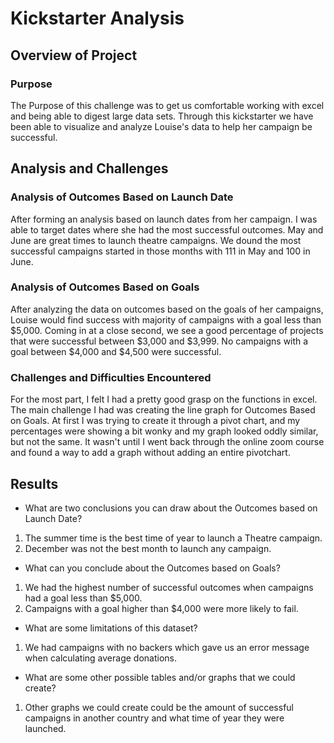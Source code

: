# Kickstarter Analysis

## Overview of Project

### Purpose
The Purpose of this challenge was to get us comfortable working with excel and being able to digest large data sets. Through this kickstarter we have been able to visualize and analyze Louise's data to help her campaign be successful. 

## Analysis and Challenges

### Analysis of Outcomes Based on Launch Date
After forming an analysis based on launch dates from her campaign. I was able to target dates where she had the most successful outcomes. May and June are great times to launch theatre campaigns. We dound the most successful campaigns started in those months with 111 in May and 100 in June.

### Analysis of Outcomes Based on Goals
After analyzing the data on outcomes based on the goals  of her campaigns, Louise would find success with majority of campaigns with a goal less than $5,000. Coming in at a close second, we see a good percentage of projects that were successful between $3,000 and $3,999. No campaigns with a goal between $4,000 and $4,500 were successful.

### Challenges and Difficulties Encountered
For the most part, I felt I had a pretty good grasp on the functions in excel. The main challenge I had was creating the line graph for Outcomes Based on Goals. At first I was trying to create it through a pivot chart, and my percentages were showing a bit wonky and my graph looked oddly similar, but not the same. It wasn't until I went back through the online zoom course and found a way to add a graph without adding an entire pivotchart.
## Results

- What are two conclusions you can draw about the Outcomes based on Launch Date?

1. The summer time is the best time of year to launch a Theatre campaign.
2. December was not the best month to launch any campaign.

- What can you conclude about the Outcomes based on Goals?

1. We had the highest number of successful outcomes when campaigns had a goal less than $5,000.
2. Campaigns with a goal higher than $4,000 were more likely to fail.

- What are some limitations of this dataset?

1. We had campaigns with no backers which gave us an error message when calculating average donations.

- What are some other possible tables and/or graphs that we could create?

1. Other graphs we could create could be the amount of successful campaigns in another country and what time of year they were launched.
